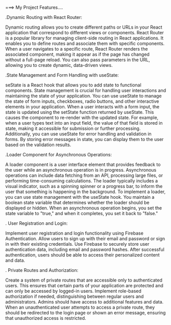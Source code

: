 
===> My Project Features....

.Dynamic Routing with React Router:

Dynamic routing allows you to create different paths or URLs in your React application that correspond to different views or components. React Router is a popular library for managing client-side routing in React applications. It enables you to define routes and associate them with specific components. When a user navigates to a specific route, React Router renders the associated component, making it appear as if the page has changed without a full-page reload. You can also pass parameters in the URL, allowing you to create dynamic, data-driven views.

.State Management and Form Handling with useState: 

seState is a React hook that allows you to add state to functional components. State management is crucial for handling user interactions and maintaining the state of your application. You can use useState to manage the state of form inputs, checkboxes, radio buttons, and other interactive elements in your application. When a user interacts with a form input, the state is updated using the setState function returned by useState. This causes the component to re-render with the updated state. For example, when a user types text into an input field, the value of that field is stored in state, making it accessible for submission or further processing. Additionally, you can use useState for error handling and validation in forms. By storing error messages in state, you can display them to the user based on the validation results.

.Loader Component for Asynchronous Operations: 

A loader component is a user interface element that provides feedback to the user while an asynchronous operation is in progress. Asynchronous operations can include data fetching from an API, processing large files, or performing time-consuming calculations. The loader typically includes a visual indicator, such as a spinning spinner or a progress bar, to inform the user that something is happening in the background. To implement a loader, you can use state management with the useState hook. You maintain a boolean state variable that determines whether the loader should be displayed or hidden. When an asynchronous operation begins, you set the state variable to "true," and when it completes, you set it back to "false."

. User Registration and Login:

Implement user registration and login functionality using Firebase Authentication. Allow users to sign up with their email and password or sign in with their existing credentials. Use Firebase to securely store user authentication data, including email and password hashes. After successful authentication, users should be able to access their personalized content and data.

. Private Routes and Authorization:

Create a system of private routes that are accessible only to authenticated users. This ensures that certain parts of your application are protected and can only be accessed by logged-in users.
Implement role-based authorization if needed, distinguishing between regular users and administrators. Admins should have access to additional features and data.
When an unauthenticated user attempts to access a private route, they should be redirected to the login page or shown an error message, ensuring that unauthorized access is restricted.